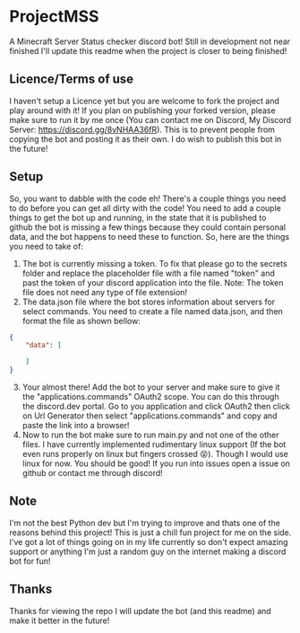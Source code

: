 # ProjectMSS
A Minecraft Server Status checker discord bot! Still in development not near finished I'll update this readme when the project is closer to being finished!
## Licence/Terms of use
I haven't setup a Licence yet but you are welcome to fork the project and play around with it! If you plan on publishing your forked version, please make sure to run it by me once (You can contact me on Discord, My Discord Server: https://discord.gg/8vNHAA36fR). This is to prevent people from copying the bot and posting it as their own. 
I do wish to publish this bot in the future!
## Setup
So, you want to dabble with the code eh!
There's a couple things you need to do before you can get all dirty with the code!
You need to add a couple things to get the bot up and running, in the state that it is published to github the bot is missing a few things because they could contain personal data, and the bot happens to need these to function. So, here are the things you need to take of:
1. The bot is currently missing a token. To fix that please go to the secrets folder and replace the placeholder file with a file named "token" and past the token of your discord application into the file. Note: The token file does not need any type of file extension!
2. The data.json file where the bot stores information about servers for select commands. You need to create a file named data.json, and then format the file as shown bellow:
```json
{
    "data": [

    ]
}
```
3. Your almost there! Add the bot to your server and make sure to give it the "applications.commands" OAuth2 scope. You can do this through the discord.dev portal. Go to you application and click OAuth2 then click on Url Generator then select "applications.commands" and copy and paste the link into a browser!
4. Now to run the bot make sure to run main.py and not one of the other files. I have currently implemented rudimentary linux support (If the bot even runs properly on linux but fingers crossed 😝). Though I would use linux for now. You should be good! If you run into issues open a issue on github or contact me through discord!
## Note
I'm not the best Python dev but I'm trying to improve and thats one of the reasons behind this project! This is just a chill fun project for me on the side. I've got a lot of things going on in my life currently so don't expect amazing support or anything I'm just a random guy on the internet making a discord bot for fun! 

## Thanks
Thanks for viewing the repo I will update the bot (and this readme) and make it better in the future!
